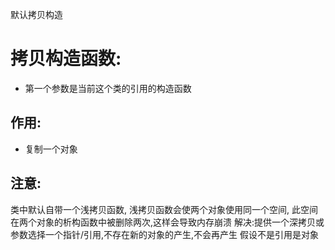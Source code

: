 默认拷贝构造


# 拷贝构造函数:
- 第一个参数是当前这个类的引用的构造函数
## 作用:
- 复制一个对象
## 注意:
类中默认自带一个浅拷贝函数,
浅拷贝函数会使两个对象使用同一个空间,
此空间在两个对象的析构函数中被删除两次,这样会导致内存崩溃
解决:提供一个深拷贝或参数选择一个指针/引用,不存在新的对象的产生,不会再产生
假设不是引用是对象